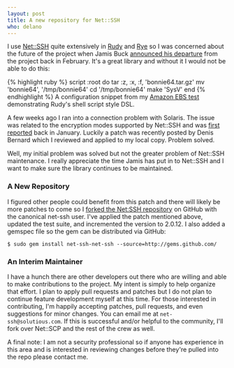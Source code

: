 ```yaml
---
layout: post
title: A new repository for Net::SSH
who: delano
---
```


I use [Net::SSH](http://net-ssh.rubyforge.org/) quite extensively in [Rudy](/projects/rudy/) and [Rye](http://github.com/delano/rye/) so I was concerned about the future of the project when Jamis Buck [announced his departure](http://weblog.jamisbuck.org/2009/2/25/net-ssh-capistrano-and-saying-goodbye) from the project back in February. It's a great library and without it I would not be able to do this:

{% highlight ruby %}
script :root do
  tar :z, :x, :f, 'bonnie64.tar.gz'
  mv 'bonnie64', '/tmp/bonnie64'
  cd '/tmp/bonnie64'
  make 'SysV'
end
{% endhighlight %} 
<span class="graphicSubtext">A configuration snippet from my <a href="http://github.com/solutious/ebstest/tree/2009-06-19" title="GitHub: EBS Test respository">Amazon EBS test</a> demonstrating Rudy's shell script style DSL.</span>

A few weeks ago I ran into a connection problem with Solaris. The issue was related to the encryption modes supported by Net::SSH and was [first reported](http://rubyforge.org/tracker/index.php?func=detail&aid=23742&group_id=274&atid=1123) back in January. Luckily a patch was recently posted by Denis Bernard which I reviewed and applied to my local copy. Problem solved. 

Well, my initial problem was solved but not the greater problem of Net::SSH maintenance. I really appreciate the time Jamis has put in to Net::SSH and I want to make sure the library continues to be maintained.


### A New Repository ###

I figured other people could benefit from this patch and there will likely be more patches to come so I [forked the Net:SSH repository](http://github.com/net-ssh/net-ssh/) on GitHub with the canonical net-ssh user. I've applied the patch mentioned above, updated the test suite, and incremented the version to 2.0.12. I also added a gemspec file so the gem can be distributed via GitHub:

    $ sudo gem install net-ssh-net-ssh --source=http://gems.github.com/

### An Interim Maintainer ###

I have a hunch there are other developers out there who are willing and able to make contributions to the project. My intent is simply to help organize that effort. I plan to apply pull requests and patches but I do not plan to continue feature development myself at this time. For those interested in contributing, I'm happily accepting patches, pull requests, and even suggestions for minor changes. You can email me at `net-ssh@solutious.com`. If this is successful and/or helpful to the community, I'll fork over Net::SCP and the rest of the crew as well. 

A final note: I am not a security professional so if anyone has experience in this area and is interested in reviewing changes before they're pulled into the repo please contact me.




